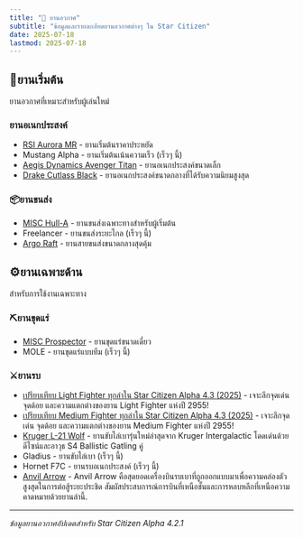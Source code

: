```yaml
---
title: "🚁 ยานอวกาศ"
subtitle: "ข้อมูลและรายละเอียดยานอวกาศต่างๆ ใน Star Citizen"
date: 2025-07-18
lastmod: 2025-07-18
---
```


## 🚀ยานเริ่มต้น

ยานอวกาศที่เหมาะสำหรับผู้เล่นใหม่

### ยานอเนกประสงค์

- [RSI Aurora MR](rsi_aurora_mr/) - ยานเริ่มต้นราคาประหยัด
- Mustang Alpha - ยานเริ่มต้นเน้นความเร็ว (เร็วๆ นี้)
- [Aegis Dynamics Avenger Titan](aegis-avenger-titan) - ยานอเนกประสงค์ขนาดเล็ก
- [Drake Cutlass Black](drake-cutlass-black/) - ยานอเนกประสงค์ขนาดกลางที่ได้รับความนิยมสูงสุด

### 📦ยานขนส่ง

- [MISC Hull-A](misc_hull_a/) - ยานขนส่งเฉพาะทางสำหรับผู้เริ่มต้น
- Freelancer - ยานขนส่งระยะไกล (เร็วๆ นี้)
- [Argo Raft](argo_raft/) - ยานสายขนส่งขนาดกลางสุดคุ้ม

## ⚙️ยานเฉพาะด้าน

สำหรับการใช้งานเฉพาะทาง

### ⛏️ยานขุดแร่

- [MISC Prospector](misc-prospector) - ยานขุดแร่ขนาดเดี่ยว 
- MOLE - ยานขุดแร่แบบทีม (เร็วๆ นี้)


### ⚔️ยานรบ

- [เปรียบเทียบ Light Fighter ทุกลำใน Star Citizen Alpha 4.3 (2025)](alpha-4.3-light-fighter-compare/) - เจาะลึกจุดเด่น จุดด้อย และความแตกต่างของยาน Light Fighter แห่งปี 2955!
- [เปรียบเทียบ Medium Fighter ทุกลำใน Star Citizen Alpha 4.3 (2025)](alpha-4.3-medium-fighter-compare/) - เจาะลึกจุดเด่น จุดด้อย และความแตกต่างของยาน Medium Fighter แห่งปี 2955!
- [Kruger L-21 Wolf](preview-kruger-l21-wolf/) - ยานขับไล่เบารุ่นใหม่ล่าสุดจาก Kruger Intergalactic โดดเด่นด้วยดีไซน์และอาวุธ S4 Ballistic Gatling คู่
- Gladius - ยานขับไล่เบา (เร็วๆ นี้)
- Hornet F7C - ยานรบอเนกประสงค์ (เร็วๆ นี้)
- [Anvil Arrow](anvil-arrow) - Anvil Arrow คือสุดยอดเครื่องบินรบเบาที่ถูกออกแบบมาเพื่อความคล่องตัวสูงสุดในการต่อสู้ระยะประชิด สัมผัสประสบการณ์การบินที่เหนือชั้นและการหลบหลีกที่เหนือความคาดหมายด้วยยานลำนี้.


---

*ข้อมูลยานอวกาศอัปเดตสำหรับ Star Citizen Alpha 4.2.1*
